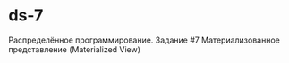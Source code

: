 # ds-7
Распределённое программирование. Задание #7 Материализованное представление (Materialized View)
